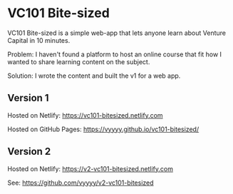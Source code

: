 # VC101 Bite-sized 

VC101 Bite-sized is a simple web-app that lets anyone learn about Venture Capital in 10 minutes.

Problem: I haven't found a platform to host an online course that fit how I wanted to share learning content on the subject.

Solution: I wrote the content and built the v1 for a web app.

## Version 1

Hosted on Netlify: https://vc101-bitesized.netlify.com

Hosted on GitHub Pages: https://vyyyy.github.io/vc101-bitesized/

## Version 2

Hosted on Netlify: https://v2-vc101-bitesized.netlify.com

See: https://github.com/vyyyy/v2-vc101-bitesized

